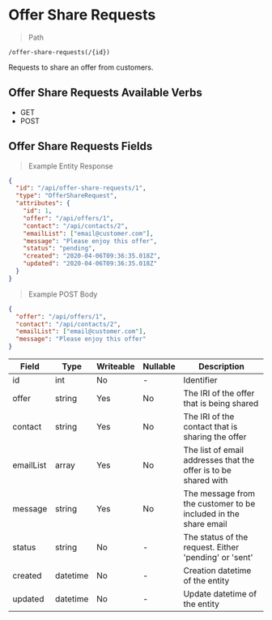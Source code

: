 # Offer Share Requests

> Path

```
/offer-share-requests(/{id})
```

Requests to share an offer from customers.

## Offer Share Requests Available Verbs

* GET
* POST

## Offer Share Requests Fields

> Example Entity Response

```json
{
  "id": "/api/offer-share-requests/1",
  "type": "OfferShareRequest",
  "attributes": {
    "id": 1,
    "offer": "/api/offers/1",
    "contact": "/api/contacts/2",
    "emailList": ["email@customer.com"],
    "message": "Please enjoy this offer",
    "status": "pending",
    "created": "2020-04-06T09:36:35.018Z",
    "updated": "2020-04-06T09:36:35.018Z"            
  }
}
```

> Example POST Body

```json
{
  "offer": "/api/offers/1",
  "contact": "/api/contacts/2",
  "emailList": ["email@customer.com"],
  "message": "Please enjoy this offer"
}
```

Field | Type | Writeable | Nullable | Description
----- | ---- | --------- | -------- | -----------
id | int | No | - | Identifier
offer | string | Yes | No | The IRI of the offer that is being shared
contact | string | Yes | No | The IRI of the contact that is sharing the offer
emailList | array | Yes | No | The list of email addresses that the offer is to be shared with
message | string | Yes | No | The message from the customer to be included in the share email
status | string | No | - | The status of the request. Either 'pending' or 'sent'
created | datetime | No | - | Creation datetime of the entity
updated | datetime | No | - | Update datetime of the entity
